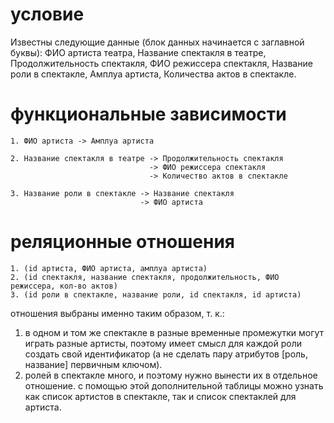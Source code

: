 # условие
Известны следующие данные (блок данных начинается с заглавной буквы): ФИО артиста театра, Название спектакля в театре, Продолжительность спектакля, ФИО режиссера спектакля, Название роли в спектакле, Амплуа артиста, Количества актов в спектакле.

# функциональные зависимости
```
1. ФИО артиста -> Амплуа артиста

2. Название спектакля в театре -> Продолжительность спектакля
                               -> ФИО режиссера спектакля
                               -> Количество актов в спектакле

3. Название роли в спектакле -> Название спектакля
                             -> ФИО артиста
```

# реляционные отношения

```
1. (id артиста, ФИО артиста, амплуа артиста)
2. (id спектакля, название спектакля, продолжительность, ФИО режиссера, кол-во актов)
3. (id роли в спектакле, название роли, id спектакля, id артиста)
```

отношения выбраны именно таким образом, т. к.:
1. в одном и том же спектакле в разные временные промежутки могут играть разные артисты, поэтому имеет смысл для каждой роли создать свой идентификатор (а не сделать пару атрибутов [роль, название] первичным ключом).
2. ролей в спектакле много, и поэтому нужно вынести их в отдельное отношение. с помощью этой дополнительной таблицы можно узнать как список артистов в спектакле, так и список спектаклей для артиста.